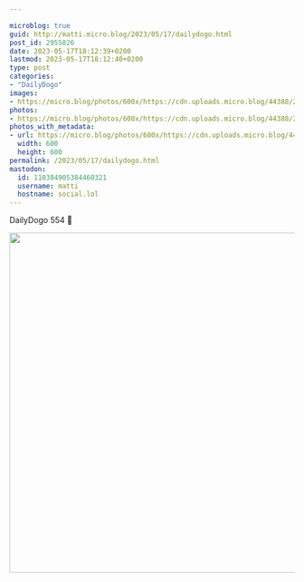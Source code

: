 ```yaml
---

microblog: true
guid: http://matti.micro.blog/2023/05/17/dailydogo.html
post_id: 2955826
date: 2023-05-17T18:12:39+0200
lastmod: 2023-05-17T18:12:40+0200
type: post
categories:
- "DailyDogo"
images:
- https://micro.blog/photos/600x/https://cdn.uploads.micro.blog/44388/2023/015fe91121.jpg
photos:
- https://micro.blog/photos/600x/https://cdn.uploads.micro.blog/44388/2023/015fe91121.jpg
photos_with_metadata:
- url: https://micro.blog/photos/600x/https://cdn.uploads.micro.blog/44388/2023/015fe91121.jpg
  width: 600
  height: 600
permalink: /2023/05/17/dailydogo.html
mastodon:
  id: 110384905384460321
  username: matti
  hostname: social.lol
---
```

DailyDogo 554 🐶

<img src="/media/uploads/2023/015fe91121.jpg" width="600" height="600" alt="" />
